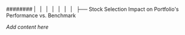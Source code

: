 ######## |   |   |   |   |   |   |   ├── Stock Selection Impact on Portfolio's Performance vs. Benchmark

*Add content here*